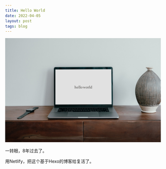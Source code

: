 ```yaml
---
title: Hello World
date: 2022-04-05
layout: post
tags: blog
---
```

![](../images/hello-world.jpg)

一转眼，8年过去了。

用Netlify，把这个基于Hexo的博客给复活了。
